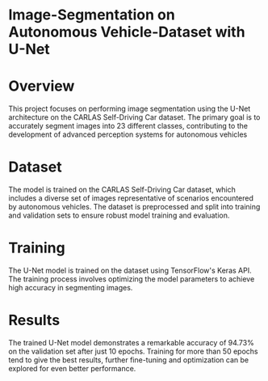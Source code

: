 # Image-Segmentation on Autonomous Vehicle-Dataset with U-Net

# Overview
This project focuses on performing image segmentation using the U-Net architecture on the CARLAS Self-Driving Car dataset. The primary goal is to accurately segment images into 23 different classes, contributing to the development of advanced perception systems for autonomous vehicles
# Dataset
The model is trained on the CARLAS Self-Driving Car dataset, which includes a diverse set of images representative of scenarios encountered by autonomous vehicles. The dataset is preprocessed and split into training and validation sets to ensure robust model training and evaluation.
# Training
The U-Net model is trained on the dataset using TensorFlow's Keras API. The training process involves optimizing the model parameters to achieve high accuracy in segmenting images. 
# Results
The trained U-Net model demonstrates a remarkable accuracy of 94.73% on the validation set after just 10 epochs. Training for more than 50 epochs tend to give the best results, further fine-tuning and optimization can be explored for even better performance.
